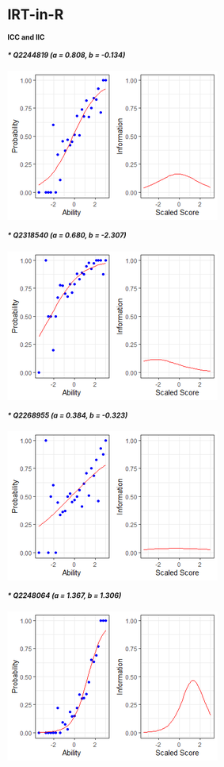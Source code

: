 # IRT-in-R

#### ICC and IIC
##### * Q2244819 (a = 0.808, b = -0.134)
![](2P_ICC_and_IIC_Images/Q2244819.png)<!-- -->

##### * Q2318540 (a = 0.680, b = -2.307)
![](2P_ICC_and_IIC_Images/Q2318540.png)<!-- -->

##### * Q2268955 (a = 0.384, b = -0.323)
![](2P_ICC_and_IIC_Images/Q2268955.png)<!-- -->

##### * Q2248064 (a = 1.367, b = 1.306)
![](2P_ICC_and_IIC_Images/Q2248064.png)<!-- -->
